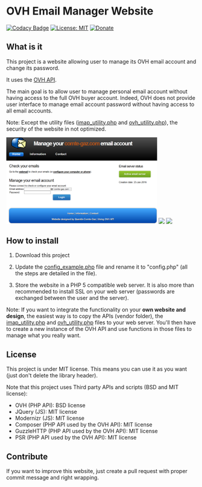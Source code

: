 # OVH Email Manager Website
[![Codacy Badge](https://api.codacy.com/project/badge/Grade/dc7fdbf002e04480a69ab2589008d3a6)](https://www.codacy.com/manual/QuentinCG/OVH-Email-Manager-Website?utm_source=github.com&amp;utm_medium=referral&amp;utm_content=QuentinCG/OVH-Email-Manager-Website&amp;utm_campaign=Badge_Grade) [![License: MIT](https://img.shields.io/badge/License-MIT-brightgreen.svg)](https://github.com/QuentinCG/OVH-Email-Manager-Website/blob/master/LICENSE.md) [![Donate](https://img.shields.io/badge/Donate-PayPal-blue.svg)](https://paypal.me/QuentinCG)

## What is it

This project is a website allowing user to manage its OVH email account and change its password.

It uses the <a target="_blank" href="https://api.ovh.com">OVH API</a>.

The main goal is to allow user to manage personal email account without having access to the full OVH buyer account.
Indeed, OVH does not provide user interface to manage email account password without having access to all email accounts.

Note: Except the utility files (<a target="_blank" href="https://github.com/QuentinCG/OVH-Email-Manager-Website/blob/master/imap_utility.php">imap_utility.php</a> and <a target="_blank" href="https://github.com/QuentinCG/OVH-Email-Manager-Website/blob/master/ovh_utility.php">ovh_utility.php</a>), the security of the website in not optimized.

<img src="examples/index.png" width="400">
<img src="examples/connected.png" width="400">
<img src="examples/information.png" width="400">

## How to install

1) Download this project

2) Update the <a target="_blank" href="https://github.com/QuentinCG/OVH-Email-Manager-Website/blob/master/config_example.php">config_example.php</a> file and rename it to "config.php" (all the steps are detailed in the file).

3) Store the website in a PHP 5 compatible web server. It is also more than recommended to install SSL on your web server (passwords are exchanged between the user and the server).

Note: If you want to integrate the functionality on your <b>own website and design</b>, the easiest way is to copy the APIs (vendor folder),
the <a target="_blank" href="https://github.com/QuentinCG/OVH-Email-Manager-Website/blob/master/imap_utility.php">imap_utility.php</a> and
<a target="_blank" href="https://github.com/QuentinCG/OVH-Email-Manager-Website/blob/master/ovh_utility.php">ovh_utility.php</a> files to your web server.
You'll then have to create a new instance of the OVH API and use functions in those files to manage what you really want.

## License

This project is under MIT license. This means you can use it as you want (just don't delete the library header).

Note that this project uses Third party APIs and scripts (BSD and MIT license):
 - OVH (PHP API): BSD license
 - JQuery (JS): MIT license
 - Modernizr (JS): MIT license
 - Composer (PHP API used by the OVH API): MIT license
 - GuzzleHTTP (PHP API used by the OVH API): MIT license
 - PSR (PHP API used by the OVH API): MIT license

## Contribute

If you want to improve this website, just create a pull request with proper commit message and right wrapping.
